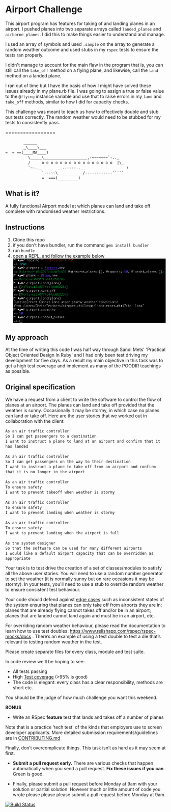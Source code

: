 # Airport Challenge #


This airport program has features for taking of and landing planes in an airport. I pushed planes into two separate arrays called `landed_planes` and `airborne_planes`. I did this to make things easier to understand and manage.

I used an array of symbols and used `.sample` on the array to generate a random weather outcome and used stubs in my `rspec` tests to ensure the tests ran properly.

I didn't manage to account for the main flaw in the program that is, you can still call the `take_off` method on a flying plane, and likewise, call the `land` method on a landed plane.

I ran out of time but I have the basis of how I might have solved these issues already in my plane.rb file. I was going to assign a true or false value to the `@flying` instance variable and use that to raise errors in my `land` and `take_off` methods, similar to how I did for capacity checks.

This challenge was meant to teach us how to effectively double and stub our tests correctly. The random weather would need to be stubbed for my tests to consistently pass.

=================

```
        ______
        _\____\___
=  = ==(____MA____)
          \_____\___________________,-~~~~~~~`-.._
          /     o o o o o o o o o o o o o o o o  |\_
          `~-.__       __..----..__                  )
                `---~~\___________/------------`````
                =  ===(_________)

```

What is it?
---------
A fully functional Airport model at which planes can land and take off complete with randomised weather restrictions.

Instructions
---------
1. Clone this repo
2. if you don't have bundler, run the command `gem install bundler`
3. run `bundle`
4. open a REPL, and follow the example below
![Alt text](./airport_screenshot.png)

My approach
-------
At the time of writing this code I was half way through Sandi Mets' 'Practical Object Oriented Design In Ruby' and I had only been test driving my development for five days. As a result my main objective in this task was to get a high test coverage and implement as many of the POODIR teachings as possible.

Original specification
-----

We have a request from a client to write the software to control the flow of planes at an airport. The planes can land and take off provided that the weather is sunny. Occasionally it may be stormy, in which case no planes can land or take off.  Here are the user stories that we worked out in collaboration with the client:

```
As an air traffic controller
So I can get passengers to a destination
I want to instruct a plane to land at an airport and confirm that it has landed

As an air traffic controller
So I can get passengers on the way to their destination
I want to instruct a plane to take off from an airport and confirm that it is no longer in the airport

As an air traffic controller
To ensure safety
I want to prevent takeoff when weather is stormy

As an air traffic controller
To ensure safety
I want to prevent landing when weather is stormy

As an air traffic controller
To ensure safety
I want to prevent landing when the airport is full

As the system designer
So that the software can be used for many different airports
I would like a default airport capacity that can be overridden as appropriate
```

Your task is to test drive the creation of a set of classes/modules to satisfy all the above user stories. You will need to use a random number generator to set the weather (it is normally sunny but on rare occasions it may be stormy). In your tests, you'll need to use a stub to override random weather to ensure consistent test behaviour.

Your code should defend against [edge cases](http://programmers.stackexchange.com/questions/125587/what-are-the-difference-between-an-edge-case-a-corner-case-a-base-case-and-a-b) such as inconsistent states of the system ensuring that planes can only take off from airports they are in; planes that are already flying cannot takes off and/or be in an airport; planes that are landed cannot land again and must be in an airport, etc.

For overriding random weather behaviour, please read the documentation to learn how to use test doubles: https://www.relishapp.com/rspec/rspec-mocks/docs . There’s an example of using a test double to test a die that’s relevant to testing random weather in the test.

Please create separate files for every class, module and test suite.

In code review we'll be hoping to see:

* All tests passing
* High [Test coverage](https://github.com/makersacademy/course/blob/master/pills/test_coverage.md) (>95% is good)
* The code is elegant: every class has a clear responsibility, methods are short etc.

You should be the judge of how much challenge you want this weekend.

**BONUS**

* Write an RSpec **feature** test that lands and takes off a number of planes

Note that is a practice 'tech test' of the kinds that employers use to screen developer applicants.  More detailed submission requirements/guidelines are in [CONTRIBUTING.md](CONTRIBUTING.md)

Finally, don’t overcomplicate things. This task isn’t as hard as it may seem at first.

* **Submit a pull request early.**  There are various checks that happen automatically when you send a pull request.  **Fix these issues if you can**.  Green is good.

* Finally, please submit a pull request before Monday at 9am with your solution or partial solution.  However much or little amount of code you wrote please please please submit a pull request before Monday at 9am.


[![Build Status](https://travis-ci.org/Chrixs/airport_challenge.svg?branch=master)](https://travis-ci.org/Chrixs/airport_challenge)
